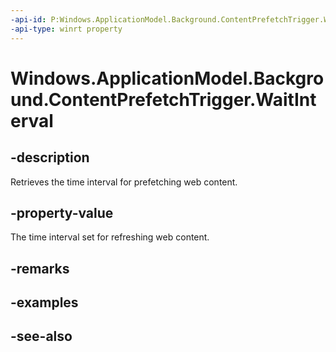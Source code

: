 ```yaml
---
-api-id: P:Windows.ApplicationModel.Background.ContentPrefetchTrigger.WaitInterval
-api-type: winrt property
---
```


<!-- Property syntax
public Windows.Foundation.TimeSpan WaitInterval { get; }
-->

# Windows.ApplicationModel.Background.ContentPrefetchTrigger.WaitInterval

## -description
Retrieves the time interval for prefetching web content.

## -property-value
The time interval set for refreshing web content.

## -remarks

## -examples

## -see-also
